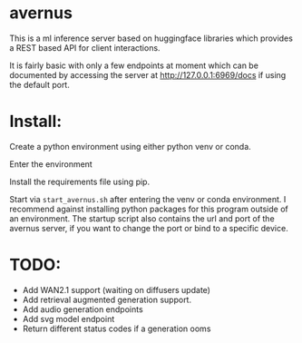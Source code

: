 # avernus

This is a ml inference server based on huggingface libraries which provides a REST based API for client interactions.

It is fairly basic with only a few endpoints at moment which can be documented by accessing the server at http://127.0.0.1:6969/docs if using the default port.

# Install:
Create a python environment using either python venv or conda.

Enter the environment

Install the requirements file using pip.

Start via `start_avernus.sh` after entering the venv or conda environment. I recommend against installing python packages for this program outside of an environment. The startup script also contains the url and port of the avernus server, if you want to change the port or bind to a specific device.

# TODO:

- Add WAN2.1 support (waiting on diffusers update)
- Add retrieval augmented generation support.
- Add audio generation endpoints
- Add svg model endpoint
- Return different status codes if a generation ooms

